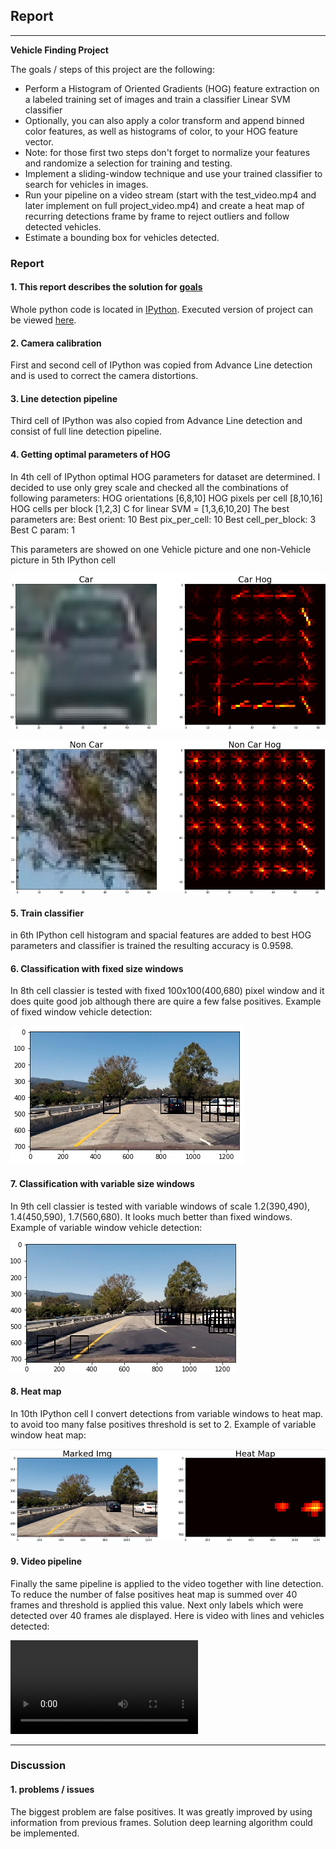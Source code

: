 ## Report

---

**Vehicle Finding Project**

The goals / steps of this project are the following:

* Perform a Histogram of Oriented Gradients (HOG) feature extraction on a labeled training set of images and train a classifier Linear SVM classifier
* Optionally, you can also apply a color transform and append binned color features, as well as histograms of color, to your HOG feature vector. 
* Note: for those first two steps don't forget to normalize your features and randomize a selection for training and testing.
* Implement a sliding-window technique and use your trained classifier to search for vehicles in images.
* Run your pipeline on a video stream (start with the test_video.mp4 and later implement on full project_video.mp4) and create a heat map of recurring detections frame by frame to reject outliers and follow detected vehicles.
* Estimate a bounding box for vehicles detected.

[//]: # (Image References)

[hogCarImage]: ./output_images/hogCar.PNG "Hog Car"
[hogNonCarImage]: ./output_images/hogNotCar.PNG "Hog non car"
[fixedWindowsImage]: ./output_images/fixedWindows.PNG "Fixed Windows"
[variableWindowsImage]: ./output_images/variableWindows.PNG "Variable window vehicle"
[variableWindowsHeatMapImage]: ./output_images/variableWindowsHeatMap.PNG "Variable window heat map"
[finalVideo]: ./output_videos/final_projct_video.mp4 "Final video"
### Report

#### 1. This report describes the solution for [goals](https://review.udacity.com/#!/rubrics/513/view)

Whole python code is located in [IPython](./code.ipynb). Executed version of project can be viewed [here](./code.html).

#### 2. Camera calibration
First and second cell of IPython was copied from Advance Line detection and is used to correct the camera distortions.

#### 3. Line detection pipeline
Third cell of IPython was also copied from Advance Line detection and consist of full line detection pipeline.

#### 4. Getting optimal parameters of HOG
In 4th cell of IPython optimal HOG parameters for dataset are determined. I decided to use only grey scale and checked all the combinations of following parameters:
HOG orientations [6,8,10]
HOG pixels per cell [8,10,16]
HOG cells per block [1,2,3]
C for linear SVM = [1,3,6,10,20]
The best parameters are:
Best orient: 10
Best pix_per_cell: 10
Best cell_per_block: 3
Best C param: 1

This parameters are showed on one Vehicle picture and one non-Vehicle picture in 5th IPython cell

![Hog Car][hogCarImage]

![Hog non car][hogNonCarImage]
#### 5. Train classifier
in 6th IPython cell histogram and spacial features are added to best HOG parameters and classifier is trained the resulting accuracy is 0.9598.

#### 6. Classification with fixed size windows

In 8th cell classier is tested with fixed 100x100(400,680) pixel window and it does quite good job although there are quire a few false positives. 
Example of fixed window vehicle detection:

![Fixed window vehicle][fixedWindowsImage]

#### 7. Classification with variable size windows

In 9th cell classier is tested with variable windows of scale 1.2(390,490), 1.4(450,590), 1.7(560,680). It looks much better than fixed windows. 
Example of variable window vehicle detection:

![Variable window vehicle][variableWindowsImage]

#### 8. Heat map

In 10th IPython cell I convert detections from variable windows to heat map. to avoid too many false positives threshold is set to 2.
Example of variable window heat map:

![Variable window Heat Map vehicle][variableWindowsHeatMapImage]

#### 9. Video pipeline

Finally the same pipeline is applied to the video together with line detection. To reduce the number of false positives heat map is summed over 40 frames and threshold is applied this value.
Next only labels which were detected over 40 frames ale displayed. Here is video with lines and vehicles detected: 

![Final video][finalVideo]


---

### Discussion

#### 1. problems / issues

The biggest problem are false positives. It was greatly improved by using information from previous frames. Solution deep learning algorithm could be implemented.
